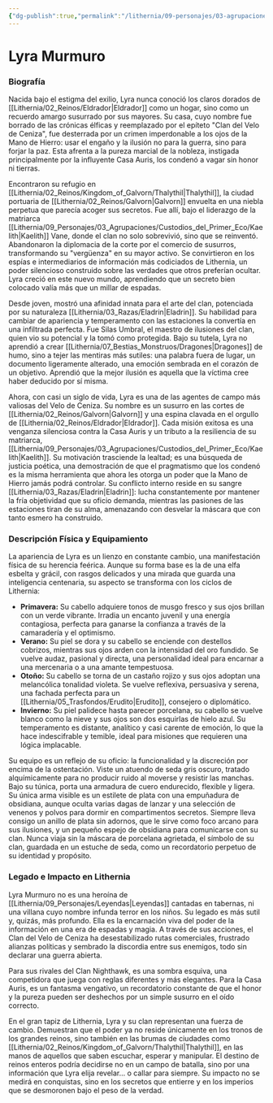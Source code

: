 ```yaml
---
{"dg-publish":true,"permalink":"/lithernia/09-personajes/03-agrupaciones/clan-del-velo-de-ceniza/lyra-murmuro/","tags":["[lithernia","personajes","Clan del Velo de Ceniza","Eladrin","espia","Galvorn"]}
---
```


# Lyra Murmuro

### Biografía

Nacida bajo el estigma del exilio, Lyra nunca conoció los claros dorados de [[Lithernia/02_Reinos/Eldrador\|Eldrador]] como un hogar, sino como un recuerdo amargo susurrado por sus mayores. Su casa, cuyo nombre fue borrado de las crónicas élficas y reemplazado por el epíteto "Clan del Velo de Ceniza", fue desterrada por un crimen imperdonable a los ojos de la Mano de Hierro: usar el engaño y la ilusión no para la guerra, sino para forjar la paz. Esta afrenta a la pureza marcial de la nobleza, instigada principalmente por la influyente Casa Auris, los condenó a vagar sin honor ni tierras.

Encontraron su refugio en [[Lithernia/02_Reinos/Kingdom_of_Galvorn/Thalythil\|Thalythil]], la ciudad portuaria de [[Lithernia/02_Reinos/Galvorn\|Galvorn]] envuelta en una niebla perpetua que parecía acoger sus secretos. Fue allí, bajo el liderazgo de la matriarca [[Lithernia/09_Personajes/03_Agrupaciones/Custodios_del_Primer_Eco/Kaelith\|Kaelith]] Vane, donde el clan no solo sobrevivió, sino que se reinventó. Abandonaron la diplomacia de la corte por el comercio de susurros, transformando su "vergüenza" en su mayor activo. Se convirtieron en los espías e intermediarios de información más codiciados de Lithernia, un poder silencioso construido sobre las verdades que otros preferían ocultar. Lyra creció en este nuevo mundo, aprendiendo que un secreto bien colocado valía más que un millar de espadas.

Desde joven, mostró una afinidad innata para el arte del clan, potenciada por su naturaleza [[Lithernia/03_Razas/Eladrin\|Eladrin]]. Su habilidad para cambiar de apariencia y temperamento con las estaciones la convertía en una infiltrada perfecta. Fue Silas Umbral, el maestro de ilusiones del clan, quien vio su potencial y la tomó como protegida. Bajo su tutela, Lyra no aprendió a crear [[Lithernia/07_Bestias_Monstruos/Dragones\|Dragones]] de humo, sino a tejer las mentiras más sutiles: una palabra fuera de lugar, un documento ligeramente alterado, una emoción sembrada en el corazón de un objetivo. Aprendió que la mejor ilusión es aquella que la víctima cree haber deducido por sí misma.

Ahora, con casi un siglo de vida, Lyra es una de las agentes de campo más valiosas del Velo de Ceniza. Su nombre es un susurro en las cortes de [[Lithernia/02_Reinos/Galvorn\|Galvorn]] y una espina clavada en el orgullo de [[Lithernia/02_Reinos/Eldrador\|Eldrador]]. Cada misión exitosa es una venganza silenciosa contra la Casa Auris y un tributo a la resiliencia de su matriarca, [[Lithernia/09_Personajes/03_Agrupaciones/Custodios_del_Primer_Eco/Kaelith\|Kaelith]]. Su motivación trasciende la lealtad; es una búsqueda de justicia poética, una demostración de que el pragmatismo que los condenó es la misma herramienta que ahora les otorga un poder que la Mano de Hierro jamás podrá controlar. Su conflicto interno reside en su sangre [[Lithernia/03_Razas/Eladrin\|Eladrin]]: lucha constantemente por mantener la fría objetividad que su oficio demanda, mientras las pasiones de las estaciones tiran de su alma, amenazando con desvelar la máscara que con tanto esmero ha construido.

### Descripción Física y Equipamiento

La apariencia de Lyra es un lienzo en constante cambio, una manifestación física de su herencia feérica. Aunque su forma base es la de una elfa esbelta y grácil, con rasgos delicados y una mirada que guarda una inteligencia centenaria, su aspecto se transforma con los ciclos de Lithernia:

*   **Primavera:** Su cabello adquiere tonos de musgo fresco y sus ojos brillan con un verde vibrante. Irradia un encanto juvenil y una energía contagiosa, perfecta para ganarse la confianza a través de la camaradería y el optimismo.
*   **Verano:** Su piel se dora y su cabello se enciende con destellos cobrizos, mientras sus ojos arden con la intensidad del oro fundido. Se vuelve audaz, pasional y directa, una personalidad ideal para encarnar a una mercenaria o a una amante tempestuosa.
*   **Otoño:** Su cabello se torna de un castaño rojizo y sus ojos adoptan una melancólica tonalidad violeta. Se vuelve reflexiva, persuasiva y serena, una fachada perfecta para un [[Lithernia/05_Trasfondos/Erudito\|Erudito]], consejero o diplomático.
*   **Invierno:** Su piel palidece hasta parecer porcelana, su cabello se vuelve blanco como la nieve y sus ojos son dos esquirlas de hielo azul. Su temperamento es distante, analítico y casi carente de emoción, lo que la hace indescifrable y temible, ideal para misiones que requieren una lógica implacable.

Su equipo es un reflejo de su oficio: la funcionalidad y la discreción por encima de la ostentación. Viste un atuendo de seda gris oscuro, tratado alquímicamente para no producir ruido al moverse y resistir las manchas. Bajo su túnica, porta una armadura de cuero endurecido, flexible y ligera. Su única arma visible es un estilete de plata con una empuñadura de obsidiana, aunque oculta varias dagas de lanzar y una selección de venenos y polvos para dormir en compartimentos secretos. Siempre lleva consigo un anillo de plata sin adornos, que le sirve como foco arcano para sus ilusiones, y un pequeño espejo de obsidiana para comunicarse con su clan. Nunca viaja sin la máscara de porcelana agrietada, el símbolo de su clan, guardada en un estuche de seda, como un recordatorio perpetuo de su identidad y propósito.

### Legado e Impacto en Lithernia

Lyra Murmuro no es una heroína de [[Lithernia/09_Personajes/Leyendas\|Leyendas]] cantadas en tabernas, ni una villana cuyo nombre infunda terror en los niños. Su legado es más sutil y, quizás, más profundo. Ella es la encarnación viva del poder de la información en una era de espadas y magia. A través de sus acciones, el Clan del Velo de Ceniza ha desestabilizado rutas comerciales, frustrado alianzas políticas y sembrado la discordia entre sus enemigos, todo sin declarar una guerra abierta.

Para sus rivales del Clan Nighthawk, es una sombra esquiva, una competidora que juega con reglas diferentes y más elegantes. Para la Casa Auris, es un fantasma vengativo, un recordatorio constante de que el honor y la pureza pueden ser deshechos por un simple susurro en el oído correcto.

En el gran tapiz de Lithernia, Lyra y su clan representan una fuerza de cambio. Demuestran que el poder ya no reside únicamente en los tronos de los grandes reinos, sino también en las brumas de ciudades como [[Lithernia/02_Reinos/Kingdom_of_Galvorn/Thalythil\|Thalythil]], en las manos de aquellos que saben escuchar, esperar y manipular. El destino de reinos enteros podría decidirse no en un campo de batalla, sino por una información que Lyra elija revelar... o callar para siempre. Su impacto no se medirá en conquistas, sino en los secretos que entierre y en los imperios que se desmoronen bajo el peso de la verdad.